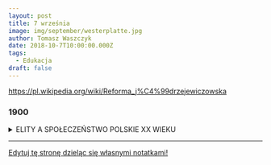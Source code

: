 ```yaml
---
layout: post
title: 7 września
image: img/september/westerplatte.jpg
author: Tomasz Waszczyk
date: 2018-10-7T10:00:00.000Z
tags:
  - Edukacja
draft: false  
---
```


https://pl.wikipedia.org/wiki/Reforma_j%C4%99drzejewiczowska

### 1900

<details><summary>ELITY A SPOŁECZEŃSTWO POLSKIE XX WIEKU</summary>
Postawiona w tytule rozdzielność, czy nawet opozycyjność tych dwu pojęć jest zamierzona, choć oczywiście elity są częścią społeczeństwa. Tak jednak w naszej historii się złożyło, że przez większość XX wieku, a i obecnie, przez dużą część społeczeństwa elity traktowane są jako coś odrębnego, czasem nawet obcego. Niedawno przetoczyła się przez prasę dyskusja o odrębnej chłopskiej historii, odrębnym doświadczeniu, innym niż narracja o przeszłości inteligenckich elit. Trudno zaprzeczyć, że owe elity sto lat temu to przede wszystkim szlachta i inteligencja w większości szlacheckiego pochodzenia. Elita owa miała wobec mas społeczeństwa postawę paternalistyczną, uważała się za jego przewodnika, zarazem esencję narodu, która inne warstwy oświeca, prowadzi, wychowuje. Czy była to uzurpacja, czy właściwa i naturalna postawa?

Powstanie Polski Niepodległej, II Rzeczypospolitej, było spełnieniem marzeń elit. Czy i w jakim stopniu II RP spełniała oczekiwania zwykłych ludzi? Czy elity formowały naród, czy też był to proces samoczynny? Czy idealizacja II RP, z jaką mamy dziś do czynienia jest uprawniona? Chodzi zwłaszcza o pytanie, na ile II RP była państwem wszystkich Polaków i co by to miało oznaczać? Czy zmieniło się  w tym czasie pojęcie „elita”? Czy za państwo odpowiedzialna była owa elita, czy cały naród, i jak na to patrzono?

Czas okupacji, powstania polskiego państwa podziemnego i rola Armii Krajowej, otwiera następny katalog pytań. Czy była to kontynuacja przedwojennego aktywności elit, czy znaczne poszerzenie poczucia odpowiedzialności i aktywności na warstwy dotąd odległe od aktywności obywatelskiej? Bo, na Polskę podziemną można spojrzeć jako na formę aktywności patriotycznej, ale i obywatelskiej, społecznej. Mimo istniejących podziałów.

Czy można mówić, jak często się dziś głosi, że elity polskie zostały wymordowane przez okupantów. W jakim stopniu jest to prawda? Czy w powojennej Polsce można zauważyć ciągłość owego posłannictwa elit, czyli inteligencji? W czym to się przejawiało? Czy w opozycji, czy w uczestnictwie w systemie, czy w pozytywizmie, czy w  romantyzmie postaw?

PRL była państwem komunistycznym, ale rozumienie tego pojęcia się zmieniało. Z pewnością natomiast akcentowano, że jest „ludowa”, a więc plebejska, nie elitarna, pozostaje w opozycji do tradycji szlacheckich i „starej inteligencji” związanej sentymentem i wyznawanymi wartościami z przedwojenną Polską. Czy był to projekt mający autentyczne poparcie? Jak je uzasadniano?

Historia działań opozycyjnych po 1956 roku jest zdominowana przez aktywność inteligentów. Czy mamy zatem ciąg dalszy owej opozycji elity i „ludu”? Jak w tym planie umieścić wielkie ruchy robotniczego protestu – Poznań 1956, Grudzień 1970, czy protestu inteligenckiego – Marzec 1968? Powstały w 1976 r. KOR był formacją inteligencką, a więc elitarną, ale wychyloną ku robotnikom, próbującą powtórzyć lekcję z końca XIX wieku o uobywatelnieniu robotników i innych warstw nieelitarnych.

„Solidarność” była wielkim ruchem, w którym złączył się wielki potencjał mas robotniczych z potencjałem inteligenckich elit, ich przemyśleń, inspiracji, praktycznego wpływu na Związek. To złączenie dawało potęgę „Solidarności” i czyniło z niej ruch narodowy i rewolucyjny zarazem. Nie zawsze był to sojusz łatwy i przejawy kryzysu występowały już w roku 1981. Czy był to ruch „republikański”, jak twierdzą niektórzy współcześni politologowie i publicyści, czy jednak kierowany przez elitę, choć za przyzwoleniem robotniczych liderów? Czy owi robotniczy liderzy stali się częścią elity społecznej?

Lata stanu wojennego i form opozycji i oporu prowokują do kolejnych pytań o elitarność i ludowość. Czy elitarne formy wyrazu opozycyjnego np. rozprowadzanie pism i książek podziemnych były właściwą formą kształtowania mas? Jaki miały zasięg? Czy podziemie jest legendą elit, czy całego przed 13 grudnia wielomilionowego ruchu? Czy istniały alternatywne, bardziej ludowe formy wyrażania postaw i jak się komponowały z aktywnością elit?

Okrągły Stół często jest przedstawiany jako „zmowa elit”, a jego konsekwencje oceniane jako skaza na projekcie budowy III Rzeczypospolitej. Czy taki zarzut jest słuszny? Czy istniała alternatywa, masowego, plebejskiego ruchu kreującego nowe państwo?

O tych wszystkich problemach warto porozmawiać, odwołując się do ważnych, a zapomnianych dziś przeważnie tekstów. Jako tekst główny, wielki esej o Polsce, rekomenduję broszurę Tadeusza Łepkowskiego „Myśli o historii Polski i Polaków”, opublikowany po raz pierwszy w podziemnym CDN w 1983 r., następnie kilkakrotnie przedrukowywany. Ponadto omawiane będą następujące teksty:

Kształtowanie narodu
Roman Wapiński, „Ojczyzny Polaków”, w tomie „Polska i małe ojczyzny Polaków”, Ossolineum, Wrocław 1994, s. 94-133.

Początki nowoczesnego społeczeństwa
Magdalena Micińska, „Inteligencja na rozdrożach 1864-1918”, Warszawa 2008, podrozdziały „Autostereotyp polskiego inteligenta 2 połowy XIX w.” oraz „Rewolucja 1905-1907”
Andrzej Paczkowski, „Z salonu na ulicę…”, w: „U progu współczesności”, Wrocław 1991
Andrzej Mencwel, „Poza „Weselem” i „snem o potędze”. Inteligencja polska na progu XX wieku”, w: „Inteligencja polska XIX i XX w. Katalog wystawy”, Warszawa 1997.

Druga Rzeczpospolita
Andrzej Friszke, „Między demokracją a dyktaturą. Siły polityczne Drugiej Rzeczypospolitej”, „Więź” nr 3 z 1991
Roman Wapiński, „Świadomość polityczna w Drugiej Rzeczypospolitej”, Łódź 1989 (fragmenty rozdziału „Elita polityczna II Rzeczypospolitej”)

Polskie państwo podziemne
Tomasz Strzembosz, „Rzeczpospolita podziemna. Społeczeństwo polskie a państwo podziemne 1939-1945”, Warszawa 2000 („Proba podsumowania”, s. 315-323
Jan Szczepański, „Niektóre aspekty funkcjonowania państwa podziemnego”, za: „Wobec czasów pogardy”, Warszawa 1988

Inteligencja a PRL
Józef Chałasiński, „Społeczna genealogia inteligencji polskiej”, za przedrukiem „Instytut Literacki”, Rzym 1947
Krystyna Kersten, „Polskiego inteligenta życie po śmierci”, w. „Inteligencja polska XIX i XX w. Katalog wystawy”, Warszawa 1997

Między przystosowaniem a oporem
Adam Michnik, „Nowy ewolucjonizm”
Piotr Wierzbicki, „Traktat o gnidach”
Adam Michnik, „Gnidy i anioły”

„Solidarność” – samoograniczająca się rewolucja
Jeden z artykułów Jacka Kuronia
</details>

---

<a href="https://github.com/TomaszWaszczyk/historia.waszczyk.com/edit/master/src/content/education.md" target="_blank">Edytuj tę stronę dzieląc się własnymi notatkami!</a>
